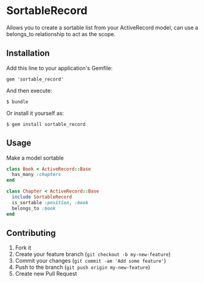 # SortableRecord

Allows you to create a sortable list from your ActiveRecord model, can use a belongs_to relationship to act as the scope.

## Installation

Add this line to your application's Gemfile:

    gem 'sortable_record'

And then execute:

    $ bundle

Or install it yourself as:

    $ gem install sortable_record

## Usage

Make a model sortable

```ruby
class Book < ActiveRecord::Base
  has_many :chapters
end

class Chapter < ActiveRecord::Base 
  include SortableRecord
  is_sortable :position, :book
  belongs_to :book
end
```

## Contributing

1. Fork it
2. Create your feature branch (`git checkout -b my-new-feature`)
3. Commit your changes (`git commit -am 'Add some feature'`)
4. Push to the branch (`git push origin my-new-feature`)
5. Create new Pull Request
